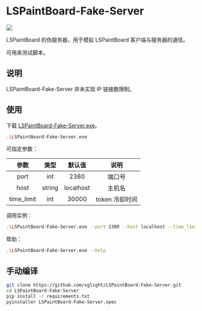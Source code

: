# LSPaintBoard-Fake-Server

![](https://img.shields.io/badge/Python-3.10.11-blue)

LSPaintBoard 的伪服务器，用于模拟 LSPaintBoard 客户端与服务器的通信。

可用来测试脚本。

## 说明

LSPaintBoard-Fake-Server 并未实现 IP 链接数限制。

## 使用

下载 [LSPaintBoard-Fake-Server.exe](https://github.com/xglight/LSPaintBoard-Fake-Server/releases/latest)。

```bash
.\LSPaintBoard-Fake-Server.exe
```

可指定参数：

|    参数    |  类型  |  默认值   |      说明      |
| :--------: | :----: | :-------: | :------------: |
|    port    |  int   |   2380    |     端口号     |
|    host    | string | localhost |     主机名     |
| time_limit |  int   |   30000   | token 冷却时间 |

调用实例：

```bash
.\LSPaintBoard-Fake-Server.exe --port 2380 --host localhost --time_limit 30000
```

帮助：

```bash
.\LSPaintBoard-Fake-Server.exe --help
```

## 手动编译

```bash
git clone https://github.com/xglight/LSPaintBoard-Fake-Server.git
cd LSPaintBoard-Fake-Server
pip install -r requirements.txt
pyinstaller LSPaintBoard-Fake-Server.spec
```

